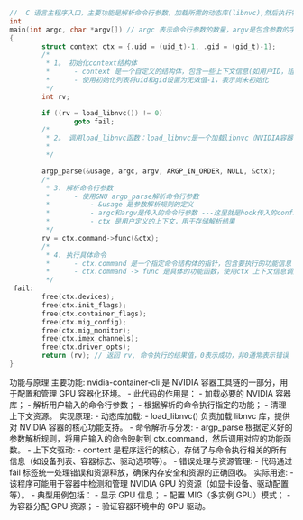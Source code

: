 ```c
//  C 语言主程序入口，主要功能是解析命令行参数，加载所需的动态库(libnvc),然后执行特定的功能命令
int
main(int argc, char *argv[]) // argc 表示命令行参数的数量，argv是包含参数的字符串数组
{
        struct context ctx = {.uid = (uid_t)-1, .gid = (gid_t)-1};
        /*
         * 1。 初始化context结构体
         *      - context 是一个自定义的结构体，包含一些上下文信息(如用户ID，组ID等)
         *      - 使用初始化列表将uid和gid设置为无效值-1，表示尚未初始化
         */
        int rv;

        if ((rv = load_libnvc()) != 0)
                goto fail;
        /*
         * 2。 调用load_libnvc函数：load_libnvc是一个加载libnvc（NVIDIA容器相关库）的函数，如果加载失败(返回非零值)，直接跳转到fail标签处理错误
         *      
         */

        argp_parse(&usage, argc, argv, ARGP_IN_ORDER, NULL, &ctx);
        /*
         * 3. 解析命令行参数
         *      - 使用GNU argp_parse解析命令行参数
         *          - &usage 是参数解析规则的定义
         *          - argc和argv是传入的命令行参数 ---这里就是hook传入的configure的参数
         *          - ctx 是用户定义的上下文，用于存储解析结果
         */
        rv = ctx.command->func(&ctx);
        /*
         * 4. 执行具体命令
         *      - ctx.command 是一个指定命令结构体的指针，包含要执行的功能信息
         *      - ctx.command -> func 是具体的功能函数，使用ctx 上下文信息调用它。
         */
 fail:
        free(ctx.devices);
        free(ctx.init_flags);
        free(ctx.container_flags);
        free(ctx.mig_config);
        free(ctx.mig_monitor);
        free(ctx.imex_channels);
        free(ctx.driver_opts);
        return (rv); // 返回 rv, 命令执行的结果值，0表示成功，非0通常表示错误
}
```
功能与原理
主要功能: nvidia-container-cli 是 NVIDIA 容器工具链的一部分，用于配置和管理 GPU 容器化环境。
    - 此代码的作用是：
        - 加载必要的 NVIDIA 容器库；
        - 解析用户输入的命令行参数；
        - 根据解析的命令执行指定的功能；
        - 清理上下文资源。
实现原理:
    - 动态库加载:
        - load_libnvc() 负责加载 libnvc 库，提供对 NVIDIA 容器的核心功能支持。
    - 命令解析与分发:
        - argp_parse 根据定义好的参数解析规则，将用户输入的命令映射到 ctx.command，然后调用对应的功能函数。
    - 上下文驱动:
        - context 是程序运行的核心，存储了与命令执行相关的所有信息（如设备列表、容器标志、驱动选项等）。
    - 错误处理与资源管理:
        - 代码通过 fail 标签统一处理错误和资源释放，确保内存安全和资源的正确回收。
实际用途:
    - 该程序可能用于容器中检测和管理 NVIDIA GPU 的资源（如显卡设备、驱动配置等）。
    - 典型用例包括：
        - 显示 GPU 信息；
        - 配置 MIG（多实例 GPU）模式；
        - 为容器分配 GPU 资源；
        - 验证容器环境中的 GPU 驱动。

